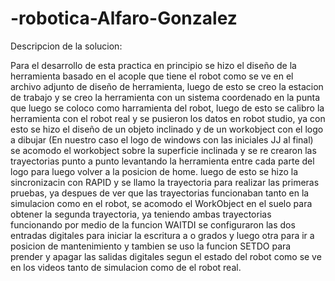 # -robotica-Alfaro-Gonzalez

Descripcion de la solucion:

Para el desarrollo de esta practica en principio se hizo el diseño de la herramienta basado en el acople que tiene el robot como se ve en el archivo adjunto de diseño de herramienta, luego de esto se creo la estacion de trabajo y se creo la herramienta con un sistema coordenado en la punta que luego se coloco como harramienta del robot, luego de esto se calibro la herramienta con el robot real y se pusieron los datos en robot studio, ya con esto se hizo el diseño de un objeto inclinado y de un workobject con el logo a dibujar (En nuestro caso el logo de windows con las iniciales JJ al final) se acomodo el workobject sobre la superficie inclinada y se re crearon las trayectorias punto a punto levantando la herramienta entre cada parte del logo para luego volver a la posicion de home. luego de esto se hizo la sincronizacin con RAPID y se llamo la trayectoria para realizar las primeras pruebas, ya despues de ver que las trayectorias funcionaban tanto en la simulacion como en el robot, se acomodo el WorkObject en el suelo para obtener la segunda trayectoria, ya teniendo ambas trayectorias funcionando por medio de la funcion WAITDI se configuraron las dos entradas digitales para iniciar la escritura a o grados y luego otra para ir a posicion de mantenimiento y tambien se uso la funcion SETDO para prender y apagar las salidas digitales segun el estado del robot como se ve en los videos tanto de simulacion como de el robot real.
